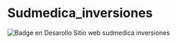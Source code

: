 # Sudmedica_inversiones
![Badge en Desarollo](https://img.shields.io/badge/STATUS-EN%20DESAROLLO-green)
Sitio web sudmedica inversiones
